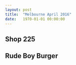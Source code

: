 ```yaml
---
layout: post
title:  "Melbourne April 2016"
date:   1970-01-01 00:00:00
---
```


## Shop 225

## Rude Boy Burger
